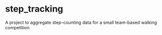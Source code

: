 # step_tracking
A project to aggregate step-counting data for a small team-based walking competition
